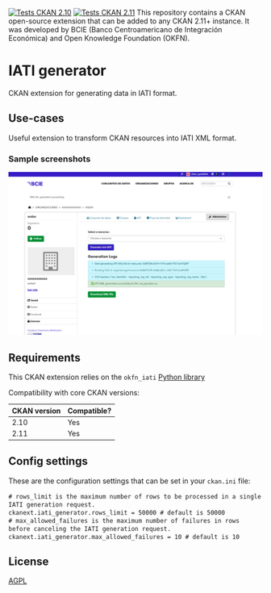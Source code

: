[![Tests CKAN 2.10](https://github.com/okfn/ckanext-iati-generator/workflows/CKAN%202.10%20Tests/badge.svg)](https://github.com/okfn/ckanext-iati-generator/actions)
[![Tests CKAN 2.11](https://github.com/okfn/ckanext-iati-generator/workflows/CKAN%202.11%20Tests/badge.svg)](https://github.com/okfn/ckanext-iati-generator/actions)
This repository contains a CKAN open-source extension that can be added to any CKAN 2.11+ instance. It was developed by BCIE
(Banco Centroamericano de Integración Económica) and Open Knowledge Foundation (OKFN).  

# IATI generator

CKAN extension for generating data in IATI format.

## Use-cases

Useful extension to transform CKAN resources into IATI XML format.

### Sample screenshots

![IATI conversion](/docs/imgs/iati-page.png)


## Requirements

This CKAN extension relies on the `okfn_iati` [Python library](https://github.com/okfn/okfn_iati)

Compatibility with core CKAN versions:

| CKAN version    | Compatible?   |
| --------------- | ------------- |
| 2.10            | Yes           |
| 2.11            | Yes           |


## Config settings

These are the configuration settings that can be set in your `ckan.ini` file:

```
# rows_limit is the maximum number of rows to be processed in a single IATI generation request.
ckanext.iati_generator.rows_limit = 50000 # default is 50000
# max_allowed_failures is the maximum number of failures in rows before canceling the IATI generation request.
ckanext.iati_generator.max_allowed_failures = 10 # default is 10
```


## License

[AGPL](https://www.gnu.org/licenses/agpl-3.0.en.html)
